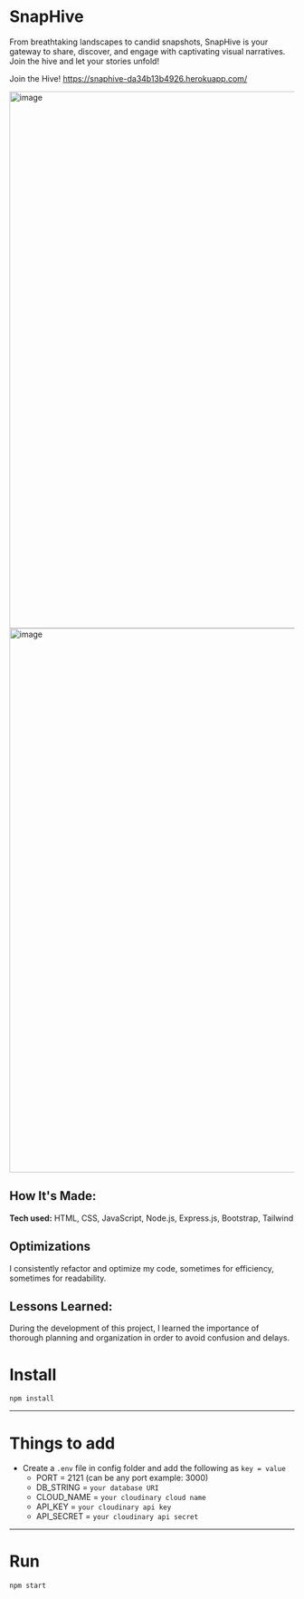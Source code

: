 # SnapHive
From breathtaking landscapes to candid snapshots, SnapHive is your gateway to share, discover, and engage with captivating visual narratives. Join the hive and let your stories unfold!

Join the Hive! https://snaphive-da34b13b4926.herokuapp.com/

<img width="947" alt="image" src="https://github.com/manuel-barreiro/SnapHive/assets/103281038/8f1529c6-7b5a-4e63-9184-43ab35480071">

<img width="960" alt="image" src="https://github.com/manuel-barreiro/SnapHive/assets/103281038/62dba133-a031-463e-a4a8-456e4288ace0">


## How It's Made:

**Tech used:** HTML, CSS, JavaScript, Node.js, Express.js, Bootstrap, Tailwind

## Optimizations

I consistently refactor and optimize my code, sometimes for efficiency, sometimes for readability.

## Lessons Learned:

During the development of this project, I learned the importance of thorough planning and organization in order to avoid confusion and delays.


# Install

`npm install`

---

# Things to add

- Create a `.env` file in config folder and add the following as `key = value`
  - PORT = 2121 (can be any port example: 3000)
  - DB_STRING = `your database URI`
  - CLOUD_NAME = `your cloudinary cloud name`
  - API_KEY = `your cloudinary api key`
  - API_SECRET = `your cloudinary api secret`

---

# Run

`npm start`
